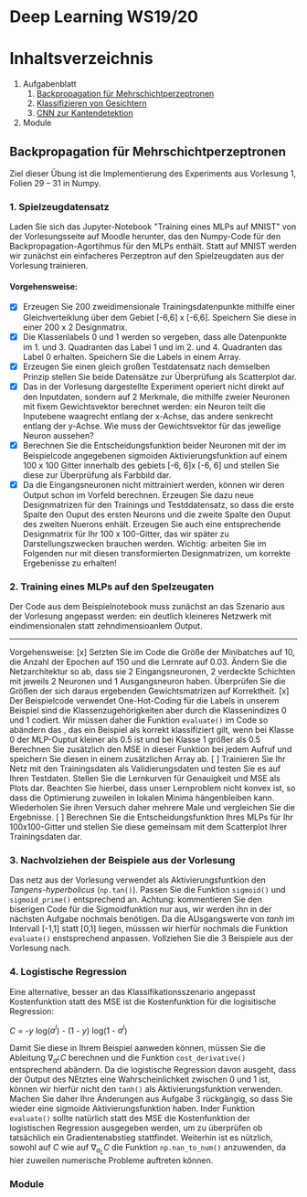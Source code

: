 
# Deep Learning WS19/20



# Inhaltsverzeichnis

1. Aufgabenblatt
    1. [Backpropagation für Mehrschichtperzeptronen](#Backpropagation-für-Mehrschichtperzeptronen)
    2. [Klassifizieren von Gesichtern](#Klassifizieren-von-Gesichter)
    3. [CNN zur Kantendetektion](#CNN-zur-Kantendetection)
2. Module



## Backpropagation für Mehrschichtperzeptronen
Ziel dieser Übung ist die Implementierung des Experiments aus Vorlesung 1, Folien 29 – 31
in Numpy.


### 1. Spielzeugdatensatz
Laden Sie sich das Jupyter-Notebook "Training eines MLPs auf MNIST" von der Vorlesungsseite auf Moodle herunter, das den Numpy-Code für den Backpropagation-Agortihmus für den MLPs enthält. Statt auf MNIST werden wir zunächst ein einfacheres Perzeptron auf den Spielzeugdaten aus der Vorlesung trainieren.


#### Vorgehensweise:
- [x] Erzeugen Sie 200 zweidimensionale Trainingsdatenpunkte mithilfe einer Gleichverteiklung über dem Gebiet [-6,6]  x [-6,6]. Speichern Sie diese in einer 200 x 2 Designmatrix.
- [x] Die Klassenlabels 0 und 1 werden so vergeben, dass alle Datenpunkte im 1. und 3. Quadranten das Label 1 und im 2. und 4. Quadranten das Label 0 erhalten. Speichern Sie die Labels in einem Array.
- [x] Erzeugen Sie einen gleich großen Testdatensatz nach demselben Prinzip stellen Sie beide Datensätze zur Überprüfung als Scatterplot dar.
- [x] Das in der Vorlesung dargestellte Experiment operiert nicht direkt auf den Inputdaten, sondern auf 2 Merkmale, die mithilfe zweier Neuronen mit fixem Gewichtsvektor berechnet werden: ein Neuron teilt die Inputebene waagrecht entlang der x-Achse, das andere senkrecht entlang der y-Achse. Wie muss der Gewichtsvektor für das jeweilige Neuron aussehen?
- [x] Berechnen Sie die Entscheidungsfunktion beider Neuronen mit der im Beispielcode angegebenen sigmoiden Aktivierungsfunktion auf einem 100 x 100 Gitter innerhalb des gebiets [-6, 6]x [-6, 6] und stellen Sie diese zur Überprüfung als Farbbild dar.
- [x] Da die Eingangsneuronen nicht mittrainiert werden, können wir deren Output schon im Vorfeld berechnen. Erzeugen Sie dazu neue Designmatrizen für den Trainings und Testddatensatz, so dass die erste Spalte den Ouput des ersten Neurons und die zweite Spalte den Ouput des zweiten Nuerons enhält. Erzeugen Sie auch eine entsprechende Designmatrix für Ihr 100 x 100-Gitter, das wir später zu Darstellungszwecken brauchen werden. Wichtig: arbeiten Sie im Folgenden nur mit diesen transformierten Designmatrizen, um korrekte Ergebenisse zu erhalten!

### 2. Training eines MLPs auf den Spelzeugaten
Der Code aus dem Beispielnotebook muss zunächst an das Szenario aus der Vorlesung angepasst werden: ein deutlich kleineres Netzwerk mit eindimensionalen statt zehndimensioanlem Output.

---
Vorgehensweise:
[x] Setzten Sie im Code die Größe der Minibatches auf 10, die Anzahl der Epochen auf 150 und die Lernrate auf 0.03. Ändern Sie die Netzarchitektur so ab, dass sie 2 Eingangsneuronen, 2 verdeckte Schichten mit jeweils 2 Neuronen und 1 Ausgangsneuron haben. Überprüfen Sie die Größen der sich daraus ergebenden Gewichtsmatrizen auf Korrektheit.
[x] Der Beispielcode verwendet One-Hot-Coding für die Labels in unserem Beispiel sind die Klassenzugehörigkeiten aber durch die Klassenindizes 0 und 1 codiert. Wir müssen daher die Funktion `evaluate()` im Code so abändern das , das ein Beispiel als korrekt klassifiziert gilt, wenn bei Klasse 0 der MLP-Ouptut kleiner als 0.5 ist und bei Klasse 1 größer als 0.5 Berechnen Sie zusätzlich den MSE in dieser Funktion bei jedem Aufruf und speichern Sie diesen in einem zusätzlichen Array ab.
[ ] Trainieren Sie Ihr Netz mit den Trainingsdaten als Validierungsdaten und testen Sie es auf Ihren Testdaten. Stellen Sie die Lernkurven für Genauigkeit und MSE als Plots dar. Beachten Sie hierbei, dass unser Lernproblem nicht konvex ist, so dass die Optimierung zuweilen in lokalen Minima hängenbleiben kann. Wiederholen Sie ihren Versuch daher mehrere Male und vergleichen Sie die Ergebnisse.
[ ] Berechnen Sie die Entscheidungsfunktion Ihres MLPs für Ihr 100x100-Gitter und stellen Sie diese gemeinsam mit dem Scatterplot Ihrer Trainingsdaten dar.


### 3. Nachvolziehen der Beispiele aus der Vorlesung
Das netz aus der Vorlesung verwendet als Aktivierungsfuntkion den *Tangens-hyperbolicus* (`np.tan()`). Passen Sie die Funktion `sigmoid()` und `sigmoid_prime()` entsprechend an. Achtung: kommentieren Sie den biserigen Code für die Sigmoidfunktion nur aus, wir werden ihn in der nächsten Aufgabe nochmals benötigen. Da die AUsgangswerte von *tanh* im Intervall [-1,1] statt [0,1] liegen, müsssen wir hierfür nochmals die Funktion `evaluate()` enstsprechend anpassen. Vollziehen Sie die 3 Beispiele aus der Vorlesung nach.


### 4. Logistische Regression
Eine alternative, besser an das Klassifikationsszenario angepasst Kostenfunktion statt des MSE ist die Kostenfunktion für die logisitische Regression: 

$C$ = -*y* log($a^l$) - (1 - *y*) log(1 - $a^l$)

Damit Sie diese in Ihrem Beispiel aanweden können, müssen Sie die Ableitung $\nabla$<sub>$a^L$</sub>$C$ berechnen und die Funktion `cost_derivative()` entsprechend abändern. Da die logistische Regression davon ausgeht, dass der Output des NEtztes eine Wahrscheinlichkeit zwischen 0 und 1 ist, können wir hierfür nicht den `tanh()` als Aktivierungsfunktion verwenden. Machen Sie daher Ihre Änderungen aus Aufgabe 3 rückgängig, so dass Sie wieder eine sigmoide Aktivierungsfunktion haben. Inder Funktion `evaluate()` sollte natürlich statt des MSE die Kostenfunktion der logistischen Regression ausgegeben werden, um zu überprüfen ob tatsächlich ein Gradientenabstieg stattfindet. Weiterhin ist es nützlich, sowohl auf $C$ wie auf $\nabla$<sub>$a_{L}$</sub>$C$ die Funktion `np.nan_to_num()` anzuwenden, da hier zuweilen numerische Probleme auftreten können.



### Module

